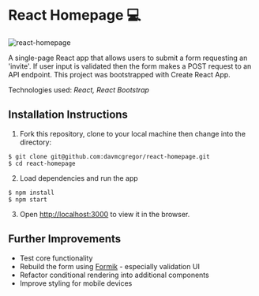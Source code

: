 # React Homepage 💻

![react-homepage](react-homepage.gif)

A single-page React app that allows users to submit a form requesting an 'invite'. If user input is validated then the form makes a POST request to an API endpoint. This project was bootstrapped with Create React App.

Technologies used: *React, React Bootstrap*

## Installation Instructions

1. Fork this repository, clone to your local machine then change into the directory:
```
$ git clone git@github.com:davmcgregor/react-homepage.git
$ cd react-homepage
```
2. Load dependencies and run the app 
```
$ npm install
$ npm start
```
3. Open [http://localhost:3000](http://localhost:3000) to view it in the browser.

## Further Improvements

* Test core functionality
* Rebuild the form using [Formik](https://jaredpalmer.com/formik/docs/overview) - especially validation UI
* Refactor conditional rendering into additional components
* Improve styling for mobile devices

